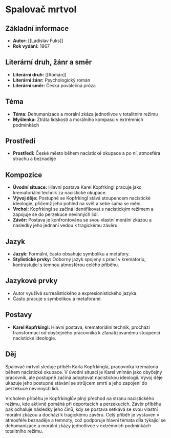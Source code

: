 # Spalovač mrtvol

## Základní informace

- **Autor:** [[Ladislav Fuks]]
- **Rok vydání:** 1967

## Literární druh, žánr a směr 

- **Literární druh:** [[Román]]
- **Literární žánr:** Psychologický román
- **Literární směr:** Česká poválečná próza

## Téma 

- **Téma:** Dehumanizace a morální zkáza jednotlivce v totalitním režimu
- **Myšlenka:** Ztráta lidskosti a morálního kompasu v extrémních podmínkách

## Prostředí 

- **Prostředí:** České město během nacistické okupace a po ní, atmosféra strachu a beznaděje

## Kompozice 

- **Úvodní situace:** Hlavní postava Karel Kopfrkingl pracuje jako krematoriální technik za nacistické okupace.
- **Vývoj děje:** Postupně se Kopfrkingl stává stoupencem nacistické ideologie, přičemž jeho pohled na svět a sebe sama se mění.
- **Vrchol:** Kopfrkingl se začíná identifikovat s nacistickým režimem a zapojuje se do perzekuce nevinných lidí.
- **Závěr:** Postava je konfrontována se svou vlastní morální zkázou a následky jeho jednání vedou k tragickému závěru.

## Jazyk 

- **Jazyk:** Formální, často obsahuje symboliku a metafory.
- **Stylistické prvky:** Odborný jazyk spojený s prací v krematoriu, kontrastující s temnou atmosférou celého příběhu.

## Jazykové prvky 

- Autor využívá surrealistického a expresionistického jazyka.
- Často pracuje s symbolikou a metaforami.

## Postavy 

- **Karel Kopfrkingl:** Hlavní postava, krematoriální technik, prochází transformací od obyčejného pracovníka k zfanatizovanému stoupenci nacistické ideologie.

## Děj

Spalovač mrtvol sleduje příběh Karla Kopfrkingla, pracovníka krematoria během nacistické okupace. V úvodní situaci je Karel vnímán jako obyčejný pracovník, ale postupně začíná adoptovat nacistickou ideologii. Vývoj děje ukazuje jeho postupné stávání se strůjcem smrti a jeho zapojení do perzekuce nevinných lidí.

Vrcholem příběhu je Kopfrkinglův plný přechod na stranu nacistického režimu, kde aktivně pomáhá při deportacích a perzekucích. Závěr příběhu pak odhaluje následky jeho činů, kdy se postava setkává se svou vlastní morální zkázou a dochází k tragickému závěru. Celý příběh je vystaven v atmosféře beznaděje a temnoty, což podporuje hlavní témata díla týkající se dehumanizace a morální zkázy jednotlivce v extrémních podmínkách totalitního režimu.